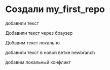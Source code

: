 ﻿# Создали my_first_repo

добавили текст

Добавили текст через браузер

Добавим текст локально

добавили текст в новой ветке newbranch

добавим локальный конфликт